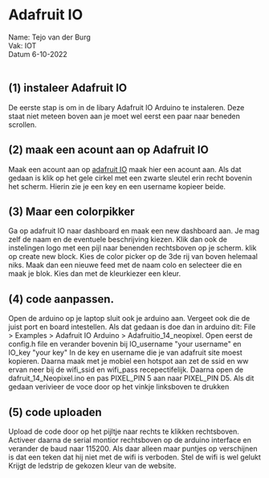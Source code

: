 # Adafruit IO
Name: Tejo van der Burg 
<br>
Vak: IOT
<br>
Datum 6-10-2022
<br>
<br>
## (1) instaleer Adafruit IO
De eerste stap is om in de libary Adafruit IO Arduino te instaleren. Deze staat niet meteen boven aan je moet wel eerst een paar naar beneden scrollen.
<br>
## (2) maak een acount aan op Adafruit IO
Maak een acount aan op [adafruit IO](https://io.adafruit.com/) maak hier een acount aan. Als dat gedaan is klik op het gele cirkel met een zwarte sleutel erin recht bovenin het scherm. Hierin zie je een key en een username kopieer beide.
<br>
## (3) Maar een colorpikker
Ga op adafruit IO naar dashboard en maak een new dashboard aan. Je mag zelf de naam en de eventuele beschrijving kiezen. Klik dan ook de instelingen logo met een pijl naar benenden rechtsboven op je scherm. klik op create new block. Kies de color picker op de 3de rij van boven helemaal niks. Maak dan een nieuwe feed met de naam colo en selecteer die en maak je blok. Kies dan met de kleurkiezer een kleur.
<br>
## (4) code aanpassen.
Open de arduino op je laptop sluit ook je arduino aan. Vergeet ook die de juist port en board intestellen. Als dat gedaan is doe dan in arduino dit: File > Examples > Adafruit IO Arduino > Adafruitio_14_neopixel. Open eerst de config.h file en verander bovenin bij IO_username "your username" en IO_key "your key" In de key en username die je van adafruit site moest kopieren. Daarna maak met je mobiel een hotspot aan zet de ssid en ww ervan neer bij de wifi_ssid en wifi_pass recepectifelijk. Daarna open de dafruit_14_Neopixel.ino en pas PIXEL_PIN 5 aan naar PIXEL_PIN D5. Als dit gedaan verivieer de voce door op het vinkje linksboven te drukken
<br>
## (5) code uploaden
Upload de code door op het pijltje naar rechts te klikken rechtsboven. Activeer daarna de serial montior rechtsboven op de arduino interface en verander de baud naar 115200. Als daar alleen maar puntjes op verschijnen is dat een teken dat hij niet met de wifi is verboden. Stel de wifi is wel gelukt Krijgt de ledstrip de gekozen kleur van de website.
